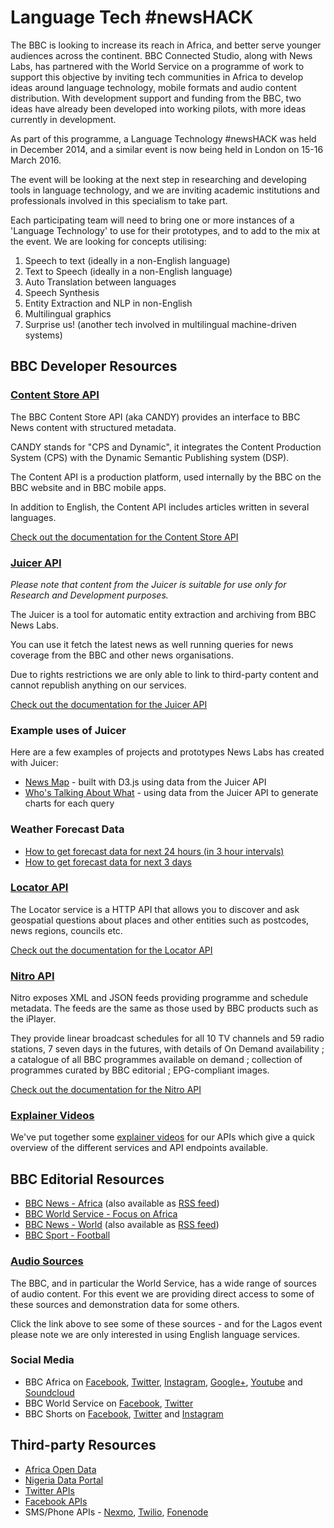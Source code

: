 # Language Tech #newsHACK

<p class="lead">
The BBC is looking to increase its reach in Africa, and better serve younger audiences across the continent. BBC Connected Studio, along with News Labs, has partnered with the World Service on a programme of work to support this objective by inviting tech communities in Africa to develop ideas around language technology, mobile formats and audio content distribution. With development support and funding from the BBC, two ideas have already been developed into working pilots, with more ideas currently in development.
</p>
<p>
As part of this programme, a Language Technology #newsHACK was held in December 2014, and a similar event is now being held in London on 15-16 March 2016.
</p>
<p>
The event will be looking at the next step in researching and developing tools in language technology, and we are inviting academic institutions and professionals involved in this specialism to take part.
</p>
<p>
Each participating team will need to bring one or more instances of a 'Language Technology' to use for their prototypes, and to add to the mix at the event. We are looking for concepts utilising:
</p>
<ol>
  <li>Speech to text (ideally in a non-English language)</li>
  <li>Text to Speech (ideally in a non-English language)</li>
  <li>Auto Translation between languages</li>
  <li>Speech Synthesis</li>
  <li>Entity Extraction and NLP in non-English</li>
  <li>Multilingual graphics</li>
  <li>Surprise us! (another tech involved in multilingual machine-driven systems)</li>
</ol>

## BBC Developer Resources
 
### [Content Store API](CANDY.html)
 
The BBC Content Store API (aka CANDY) provides an interface to BBC News content with structured metadata.
 
CANDY stands for "CPS and Dynamic", it integrates the Content Production System (CPS) with the Dynamic Semantic Publishing system (DSP).
 
The Content API is a production platform, used internally by the BBC on the BBC website and in BBC mobile apps.
 
In addition to English, the Content API includes articles written in several languages.
 
[Check out the documentation for the Content Store API](CANDY.html)

### [Juicer API](Juicer.html)

*Please note that content from the Juicer is suitable for use only for Research and Development purposes.*

The Juicer is a tool for automatic entity extraction and archiving from BBC News Labs.

You can use it fetch the latest news as well running queries for news coverage from the BBC and other news organisations.

Due to rights restrictions we are only able to link to third-party content and cannot republish anything on our services.

[Check out the documentation for the Juicer API](Juicer.html)

### Example uses of Juicer
Here are a few examples of projects and prototypes News Labs has created with Juicer:

* [News Map](http://newsmap.bbcnewslabs.co.uk) - built with D3.js using data from the Juicer API
* [Who's Talking About What](http://wat.bbcnewslabs.co.uk) - using data from the Juicer API to generate charts for each query
 
### Weather Forecast Data
 
* [How to get forecast data for next 24 hours (in 3 hour intervals)](Weather-3-Hourly-Forecast.html)
* [How to get forecast data for next 3 days](Weather-3-Day-Forecast.html)

### [Locator API](Locator.html)
 
The Locator service is a HTTP API that allows you to discover and ask geospatial questions about places and other entities such as postcodes, news regions, councils etc.
 
[Check out the documentation for the Locator API](Locator.html)
 
### [Nitro API](Nitro.html)
 
Nitro exposes XML and JSON feeds providing programme and schedule metadata. The feeds are the same as those used by BBC products such as the iPlayer.

They provide linear broadcast schedules for all 10 TV channels and 59 radio stations, 7 seven days in the futures, with details of On Demand availability ; a catalogue of all BBC programmes available on demand ; collection of programmes curated by BBC editorial ; EPG-compliant images.

[Check out the documentation for the Nitro API](Nitro.html)

### [<i class="fa fa-youtube"></i> Explainer Videos](Videos.html)

We've put together some [explainer videos](Videos.html) for our APIs which give a quick overview of the different services and API endpoints available.

## BBC Editorial Resources

* [BBC News - Africa](http://www.bbc.co.uk/news/world/africa) (also available as [RSS feed](http://feeds.bbci.co.uk/news/world/africa/rss.xml))
* [BBC World Service - Focus on Africa](http://www.bbc.co.uk/programmes/p00gbjvb)
* [BBC News - World](http://www.bbc.co.uk/news/world/) (also available as [RSS feed](http://feeds.bbci.co.uk/news/rss.xml?edition=int))
* [BBC Sport - Football](http://www.bbc.co.uk/sport/0/football/)

### [Audio Sources](Audio.html)

The BBC, and in particular the World Service, has a wide range of sources of audio content. For this event we are providing direct access to some of these sources and demonstration data for some others.

Click the link above to see some of these sources - and for the Lagos event please note we are only interested in using English language services.

### Social Media

* BBC Africa on [Facebook](https://www.facebook.com/bbcafrica), [Twitter](https://twitter.com/BBCAfrica), [Instagram](http://instagram.com/bbcafrica), [Google+](https://plus.google.com/+BBCAfrica), [Youtube](https://www.youtube.com/user/bbcafrica) and [Soundcloud](https://soundcloud.com/bbcafrica)
* BBC World Service on [Facebook](https://www.facebook.com/bbcworldservice), [Twitter](https://twitter.com/BBCWorld)
* BBC Shorts on [Facebook](https://www.facebook.com/bbcshorts), [Twitter](https://twitter.com/bbcshorts) and [Instagram](https://www.instagram.com/bbcnews/)

## Third-party Resources

* [Africa Open Data](http://africaopendata.org/)
* [Nigeria Data Portal](http://nigeria.opendataforafrica.org/)
* [Twitter APIs](https://dev.twitter.com/)
* [Facebook APIs](https://developers.facebook.com/)
* SMS/Phone APIs - [Nexmo](https://docs.nexmo.com/api-ref/sms-api), [Twilio](https://www.twilio.com/docs/api), [Fonenode](https://fonenode.com/docs)
